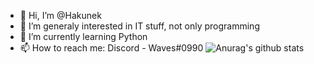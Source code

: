 - 👋 Hi, I’m @Hakunek
- 👀 I’m generaly interested in IT stuff, not only programming
- 🌱 I’m currently learning Python
- 📫 How to reach me:
      Discord - Waves#0990
![Anurag's github stats](https://github-readme-stats.vercel.app/api?username=anuraghazra&show_icons=true&theme=radical)
<!---
Hakunek/Hakunek is a ✨ special ✨ repository because its `README.md` (this file) appears on your GitHub profile.
You can click the Preview link to take a look at your changes.
--->
